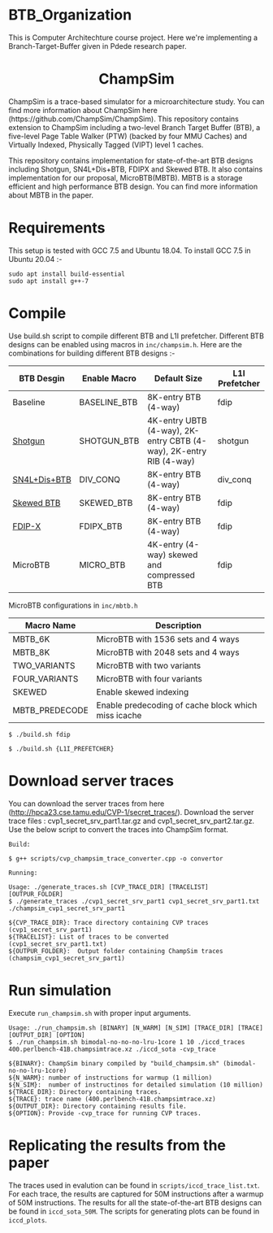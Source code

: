 # BTB_Organization
This is Computer Architechture course project.
Here we're implementing a Branch-Target-Buffer given in Pdede research paper.


<p align="center">
  <h1 align="center"> ChampSim </h1>
  <p> ChampSim is a trace-based simulator for a microarchitecture study. You can find more information about ChampSim here (https://github.com/ChampSim/ChampSim). This repository contains extension to ChampSim including a two-level Branch Target Buffer (BTB), a five-level Page Table Walker (PTW) (backed by four MMU Caches) and Virtually Indexed, Physically Tagged (VIPT) level 1 caches. <p>
  <p> This repository contains implementation for state-of-the-art BTB designs including Shotgun, SN4L+Dis+BTB, FDIPX and Skewed BTB. It also contains implementation for our proposal, MicroBTB(MBTB). MBTB is a storage efficient and high performance BTB design. You can find more information about MBTB in the paper.
</p>

# Requirements 

This setup is tested with GCC 7.5 and Ubuntu 18.04. To install GCC 7.5 in Ubuntu 20.04 :-

```
sudo apt install build-essential
sudo apt install g++-7
```

# Compile

Use build.sh script to compile different BTB and L1I prefetcher. Different BTB designs can be enabled using macros in `inc/champsim.h`. Here are the combinations for building different BTB designs :-

|BTB Desgin|Enable Macro|Default Size|L1I Prefetcher|
|----------|------------|------------|--------------|
|Baseline|BASELINE_BTB|8K-entry BTB (4-way)|fdip|
|[Shotgun](https://dl.acm.org/doi/abs/10.1145/3296957.3173178)|SHOTGUN_BTB|4K-entry UBTB (4-way), 2K-entry CBTB (4-way), 2K-entry RIB (4-way)|shotgun|
|[SN4L+Dis+BTB](https://ieeexplore.ieee.org/abstract/document/9138943)|DIV_CONQ|8K-entry BTB (4-way)|div_conq|
|[Skewed BTB](https://dl.acm.org/doi/10.1145/165123.165152)|SKEWED_BTB|8K-entry BTB (4-way)|fdip|
|[FDIP-X](https://arxiv.org/abs/2006.13547)|FDIPX_BTB|8K-entry BTB (4-way)|fdip|
|MicroBTB|MICRO_BTB|4K-entry (4-way) skewed and compressed BTB|fdip|


MicroBTB configurations in `inc/mbtb.h`

|Macro Name|Description|
|----------|-----------|
|MBTB_6K| MicroBTB with 1536 sets and 4 ways|
|MBTB_8K| MicroBTB with 2048 sets and 4 ways|
|TWO_VARIANTS| MicroBTB with two variants|
|FOUR_VARIANTS| MicroBTB with four variants|
|SKEWED| Enable skewed indexing|
|MBTB_PREDECODE| Enable predecoding of cache block which miss icache|

```
$ ./build.sh fdip

$ ./build.sh {L1I_PREFETCHER}
```

# Download server traces

You can download the server traces from here (http://hpca23.cse.tamu.edu/CVP-1/secret_traces/). Download the server trace files : cvp1_secret_srv_part1.tar.gz and cvp1_secret_srv_part2.tar.gz. Use the below script to convert the traces into ChampSim format. 
```
Build:

$ g++ scripts/cvp_champsim_trace_converter.cpp -o convertor

Running:

Usage: ./generate_traces.sh [CVP_TRACE_DIR] [TRACELIST] [OUTPUR_FOLDER]
$ ./generate_traces ./cvp1_secret_srv_part1 cvp1_secret_srv_part1.txt ./champsim_cvp1_secret_srv_part1

${CVP_TRACE_DIR}: Trace directory containing CVP traces (cvp1_secret_srv_part1)
${TRACELIST}: List of traces to be converted (cvp1_secret_srv_part1.txt)
${OUTPUR_FOLDER}:  Output folder containing ChampSim traces (champsim_cvp1_secret_srv_part1)
```

# Run simulation

Execute `run_champsim.sh` with proper input arguments. <br>

```
Usage: ./run_champsim.sh [BINARY] [N_WARM] [N_SIM] [TRACE_DIR] [TRACE] [OUTPUT_DIR] [OPTION]
$ ./run_champsim.sh bimodal-no-no-no-lru-1core 1 10 ./iccd_traces 400.perlbench-41B.champsimtrace.xz ./iccd_sota -cvp_trace

${BINARY}: ChampSim binary compiled by "build_champsim.sh" (bimodal-no-no-lru-1core)
${N_WARM}: number of instructions for warmup (1 million)
${N_SIM}:  number of instructinos for detailed simulation (10 million)
${TRACE_DIR}: Directory containing traces.
${TRACE}: trace name (400.perlbench-41B.champsimtrace.xz)
${OUTPUT_DIR}: Directory containing results file.
${OPTION}: Provide -cvp_trace for running CVP traces.
```

# Replicating the results from the paper

The traces used in evalution can be found in `scripts/iccd_trace_list.txt`. For each trace, the results are captured for 50M instructions after a warmup of 50M instructions. The results for all the state-of-the-art BTB designs can be found in `iccd_sota_50M`. The scripts for generating plots can be found in `iccd_plots`.


